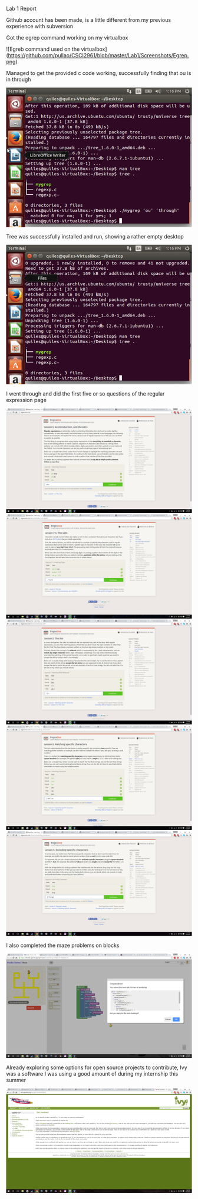 Lab 1 Report


Github account has been made, is a little different from my previous experience with subversion

Got the egrep command working on my virtualbox

![Egreb command used on the virtualbox] (https://github.com/pullao/CSCI2961/blob/master/Lab1/Screenshots/Egrep.png)



Managed to get the provided c code working, successfully finding that ou is in through

![](https://github.com/pullao/CSCI2961/blob/master/Lab1/Screenshots/Mygrep.png)


Tree was successfully installed and run, showing a rather empty desktop

![](https://github.com/pullao/CSCI2961/blob/master/Lab1/Screenshots/Tree.png)


I went through and did the first five or so questions of the regular expression page

![Question 1](https://github.com/pullao/CSCI2961/blob/master/Lab1/Screenshots/Screenshot%20(1).png)
![Question 1.5](https://github.com/pullao/CSCI2961/blob/master/Lab1/Screenshots/Screenshot%20(2).png)
![Question 2](https://github.com/pullao/CSCI2961/blob/master/Lab1/Screenshots/Screenshot%20(3).png)
![Question 3](https://github.com/pullao/CSCI2961/blob/master/Lab1/Screenshots/Screenshot%20(4).png)
![Question 4](https://github.com/pullao/CSCI2961/blob/master/Lab1/Screenshots/Screenshot%20(5).png)

I also completed the maze problems on blocks

![Maze done](https://github.com/pullao/CSCI2961/blob/master/Lab1/Screenshots/Screenshot%20(6).png)


Already exploring some options for open source projects to contribute, Ivy was a software I was using a good amount of during my internship this summer

![Contribution!](https://github.com/pullao/CSCI2961/blob/master/Lab1/Screenshots/Screenshot%20(7).png)



